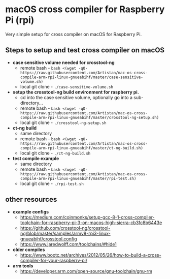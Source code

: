 # macOS cross compiler for Raspberry Pi (rpi)

Very simple setup for cross compiler on macOS for Raspberry Pi. 

## Steps to setup and test cross compiler on macOS

- **case sensitive volume needed for crosstool-ng**
  -  remote bash - `bash <(wget -qO- https://raw.githubusercontent.com/Artistan/mac-os-cross-compile-arm-rpi-linux-gnueabihf/master/case-sensitive-volume.sh)`
  -  local git clone - `./case-sensitive-volume.sh`
- **setup the crosstool-ng build environment for raspberry pi.**
  -  cd into the case sensitive volume, optionally go into a sub-directory...
  -  remote bash - `bash <(wget -qO- https://raw.githubusercontent.com/Artistan/mac-os-cross-compile-arm-rpi-linux-gnueabihf/master/crosstool-ng-setup.sh)`
  -  local git clone - `./crosstool-ng-setup.sh`
- **ct-ng build**
  -  same directory
  -  remote bash - `bash <(wget -qO- https://raw.githubusercontent.com/Artistan/mac-os-cross-compile-arm-rpi-linux-gnueabihf/master/ct-ng-build.sh)`
  -  local git clone - `./ct-ng-build.sh`
- **test compile example**
  -  same directory
  -  remote bash - `bash <(wget -qO- https://raw.githubusercontent.com/Artistan/mac-os-cross-compile-arm-rpi-linux-gnueabihf/master/rpi-test.sh)`
  -  local git clone - `./rpi-test.sh`

## other resources

- **example configs**
    -  https://medium.com/coinmonks/setup-gcc-8-1-cross-compiler-toolchain-for-raspberry-pi-3-on-macos-high-sierra-cb3fc8b6443e
    -  https://github.com/crosstool-ng/crosstool-ng/blob/master/samples/armv8-rpi3-linux-gnueabihf/crosstool.config
    -  https://www.jaredwolff.com/toolchains/#hide1
- **older compiles**
    - https://www.bootc.net/archives/2012/05/26/how-to-build-a-cross-compiler-for-your-raspberry-pi/
- **arm tools**
    -  https://developer.arm.com/open-source/gnu-toolchain/gnu-rm
    